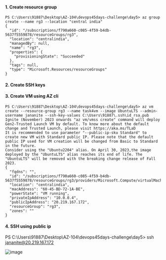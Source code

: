 #### 1. Create resource group

```
PS C:\Users\91887\Desktop\AZ-104\devops45days-challenge\day5> az group create --name rg3 --location "central india"
{
  "id": "/subscriptions/f790a660-c085-4f59-b4db-5637f5559878/resourceGroups/rg3",
  "location": "centralindia",
  "managedBy": null,
  "name": "rg3",
  "properties": {
    "provisioningState": "Succeeded"
  },
  "tags": null,
  "type": "Microsoft.Resources/resourceGroups"
}
```
#### 2. Create SSH keys

#### 3. Create VM using AZ cli

```
PS C:\Users\91887\Desktop\AZ-104\devops45days-challenge\day5> az vm create --resource-group rg3 --name task4vm --image UbuntuLTS --admin-username jananite --ssh-key-values C:\Users\91887\.ssh\id_rsa.pub
Ignite (November) 2023 onwards "az vm/vmss create" command will deploy Gen2-Trusted Launch VM by default. To know more about the default change and Trusted Launch, please visit https://aka.ms/TLaD
It is recommended to use parameter "--public-ip-sku Standard" to create new VM with Standard public IP. Please note that the default public IP used for VM creation will be changed from Basic to Standard in the future.
Consider using the "Ubuntu2204" alias. On April 30, 2023,the image deployed by the "UbuntuLTS" alias reaches its end of life. The "UbuntuLTS" will be removed with the breaking change release of Fall 2023.
{
  "fqdns": "",
  "id": "/subscriptions/f790a660-c085-4f59-b4db-5637f5559878/resourceGroups/rg3/providers/Microsoft.Compute/virtualMachines/task4vm",
  "location": "centralindia",
  "macAddress": "60-45-BD-72-1A-BE",
  "powerState": "VM running",
  "privateIpAddress": "10.0.0.4",
  "publicIpAddress": "20.219.167.172",
  "resourceGroup": "rg3",
  "zones": ""
}
```

#### 4. SSH using public ip

PS C:\Users\91887\Desktop\AZ-104\devops45days-challenge\day5> ssh jananite@20.219.167.172

![image](https://github.com/jananitework/devops45days-challenge/assets/136428700/ed7900d7-d303-4a4f-9f07-4f57671eab37)
